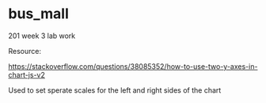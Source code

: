 # bus_mall
201 week 3 lab work

Resource:

https://stackoverflow.com/questions/38085352/how-to-use-two-y-axes-in-chart-js-v2

Used to set sperate scales for the left and right sides of the chart